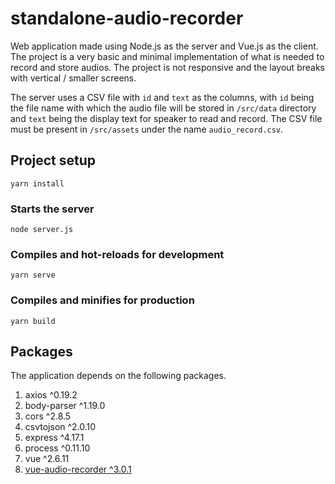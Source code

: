 # standalone-audio-recorder
Web application made using Node.js as the server and Vue.js as the client. The project is a very basic and minimal implementation of what is needed to record and store audios. The project is not responsive and the layout breaks with vertical / smaller screens.

The server uses a CSV file with `id` and `text` as the columns, with `id` being the file name with which the audio file will be stored in `/src/data` directory and `text` being the display text for speaker to read and record. The CSV file must be present in `/src/assets` under the name `audio_record.csv`.

## Project setup
```
yarn install
```

### Starts the server
```
node server.js
```

### Compiles and hot-reloads for development
```
yarn serve
```

### Compiles and minifies for production
```
yarn build
```

## Packages
The application depends on the following packages.
1. axios ^0.19.2
2. body-parser ^1.19.0
3. cors ^2.8.5
4. csvtojson ^2.0.10
5. express ^4.17.1
6. process ^0.11.10
7. vue ^2.6.11
8. [vue-audio-recorder ^3.0.1](https://github.com/grishkovelli/vue-audio-recorder)
